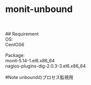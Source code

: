 # monit-unbound
<br>
<br>
## Requirement<br>
OS:<br>
  CentOS6<br>
<br>
Package:<br>
  monit-5.14-1.el6.x86_64<br>
  nagios-plugins-dig-2.0.3-3.el6.x86_64<br>
<br>
#Note
unboundのプロセス監視用<br>
